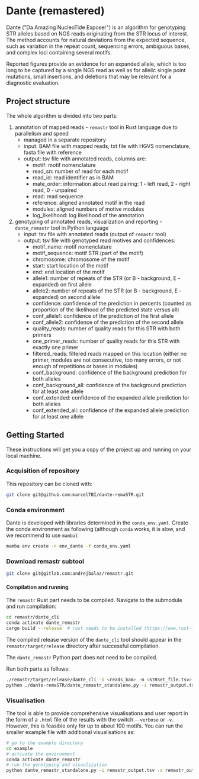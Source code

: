 # Dante (remastered)
Dante ("Da Amazing NucleoTide Exposer") is an algorithm for genotyping STR alleles based on NGS reads originating 
from the STR locus of interest. The method accounts for natural deviations from the expected sequence, such as variation 
in the repeat count, sequencing errors, ambiguous bases, and complex loci containing several motifs.

Reported figures provide an evidence for an expanded allele, which is too long to be captured by a single NGS read 
as well as for allelic single point mutations, small insertions, and deletions that may be relevant for a diagnostic 
evaluation.

## Project structure

The whole algorithm is divided into two parts: 
1. annotation of mapped reads - `remastr` tool in Rust language due to parallelism and speed
    - managed in a separate repository
    - input: BAM file with mapped reads, txt file with HGVS nomenclature, fasta file with reference
    - output: tsv file with annotated reads, columns are: 
        - motif: motif nomenclature
        - read_sn: number of read for each motif
        - read_id: read identifier as in BAM
        - mate_order: information about read pairing: 1 - left read, 2 - right read, 0 - unpaired
        - read: read sequence
        - reference: aligned annotated motif in the read
        - modules: aligned numbers of motive modules 
        - log_likelihood: log likelihood of the annotation
2. genotyping of annotated reads, visualization and reporting - `dante_remastr` tool in Python language
    - input: tsv file with annotated reads (output of `remastr` tool)
    - output: tsv file with genotyped read motives and confidences:
        - motif_name: motif nomenclature
        - motif_sequence: motif STR (part of the motif)
        - chromosome: chromosome of the motif
        - start: start location of the motif
        - end: end location of the motif 
        - allele1: number of repeats of the STR (or B - background, E - expanded) on first allele
        - allele2: number of repeats of the STR (or B - background, E - expanded) on second allele 
        - confidence: confidence of the prediction in percents (counted as proportion of the likelihood of the predicted state versus all)
        - conf_allele1: confidence of the prediction of the first allele
        - conf_allele2: confidence of the prediction of the second allele
        - quality_reads: number of quality reads for this STR with both primers
        - one_primer_reads: number of quality reads for this STR with exactly one primer
        - filtered_reads: filtered reads mapped on this location (either no primer, modules are not consecutive, too many errors, or not 
                    enough of repetitions or bases in modules)
        - conf_background: confidence of the background prediction for both alleles
        - conf_background_all: confidence of the background prediction for at least one allele
        - conf_extended: confidence of the expanded allele prediction for both alleles
        - conf_extended_all: confidence of the expanded allele prediction for at least one allele

## Getting Started

These instructions will get you a copy of the project up and running on your local machine. 

### Acquisition of repository

This repository can be cloned with:

```bash
git clone git@github.com:marcelTBI/dante-remaSTR.git
```

### Conda environment

Dante is developed with libraries determined in the `conda_env.yaml`. Create the conda 
environment as following (although `conda` works, it is slow, and we recommend to use `mamba`):

```bash
mamba env create -n env_dante -f conda_env.yaml
```

### Download remastr subtool
```bash
git clone git@gitlab.com:andrejbalaz/remastr.git
```

#### Compilation and running

The `remastr` Rust part needs to be compiled. Navigate to the submodule and run compilation:

```bash
cd remastr/dante_cli
conda activate dante_remastr
cargo build --release  # rust needs to be installed (https://www.rust-lang.org/tools/install)
```

The compiled release version of the `dante_cli` tool should appear in the `remastr/target/release` directory after
successful compilation. 

The `dante_remastr` Python part does not need to be compiled.  

Run both parts as follows:

```bash
./remastr/target/release/dante_cli -b <reads_bam> -m <STRSet_file.tsv> -o remastr_output.tsv
python ./dante-remaSTR/dante_remastr_standalone.py -i remastr_output.tsv -o remastr_output -v
```

### Visualisation

The tool is able to provide comprehensive visualisations and user report in the form of a `.html` file of the results 
with the switch `--verbose` or `-v`. However, this is feasible only for up to about 100 motifs. You can run the smaller 
example file with additional visualisations as:

```bash
# go to the example directory
cd example
# activate the environment
conda activate dante_remastr
# run the genotyping and visualization
python dante_remastr_standalone.py -i remastr_output.tsv -o remastr_output -v
```
